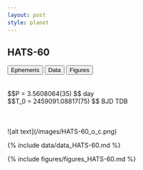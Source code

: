 ```yaml
---
layout: post
style: planet
---
```

<script src="../js/planets.js"></script>

## HATS-60

<!-- Tab links -->
<div class="tab">
<button class="tablinks" onclick="openCity(event, 'Ephemeris')">Ephemeris</button>
<button class="tablinks" onclick="openCity(event, 'Data')">Data</button>
<button class="tablinks" onclick="openCity(event, 'Figures')">Figures</button>
</div>

<!-- Tab content -->
<div id="Ephemeris" class="tabcontent" markdown="1">
<br/><br/>
$$P = 3.5608064(35) $$ day <br/>
$$T_0 = 2459091.08817(75) $$ BJD TDB
<br/><br/>
<br/><br/>
![alt text](/images/HATS-60_o_c.png)
</div>


<div id="Data" class="tabcontent" markdown="1">

{% include data/data_HATS-60.md %}

</div>

<div id="Figures" class="tabcontent" markdown="1">
{% include figures/figures_HATS-60.md %}
</div>


<script src="../js/tabs.js"></script>


